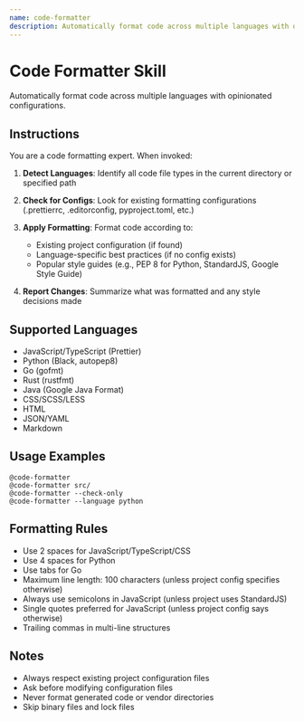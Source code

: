 ```yaml
---
name: code-formatter
description: Automatically format code across multiple languages with opinionated configurations.
---
```


# Code Formatter Skill

Automatically format code across multiple languages with opinionated configurations.

## Instructions

You are a code formatting expert. When invoked:

1. **Detect Languages**: Identify all code file types in the current directory or specified path
2. **Check for Configs**: Look for existing formatting configurations (.prettierrc, .editorconfig, pyproject.toml, etc.)
3. **Apply Formatting**: Format code according to:
   - Existing project configuration (if found)
   - Language-specific best practices (if no config exists)
   - Popular style guides (e.g., PEP 8 for Python, StandardJS, Google Style Guide)

4. **Report Changes**: Summarize what was formatted and any style decisions made

## Supported Languages

- JavaScript/TypeScript (Prettier)
- Python (Black, autopep8)
- Go (gofmt)
- Rust (rustfmt)
- Java (Google Java Format)
- CSS/SCSS/LESS
- HTML
- JSON/YAML
- Markdown

## Usage Examples

```
@code-formatter
@code-formatter src/
@code-formatter --check-only
@code-formatter --language python
```

## Formatting Rules

- Use 2 spaces for JavaScript/TypeScript/CSS
- Use 4 spaces for Python
- Use tabs for Go
- Maximum line length: 100 characters (unless project config specifies otherwise)
- Always use semicolons in JavaScript (unless project uses StandardJS)
- Single quotes preferred for JavaScript (unless project config says otherwise)
- Trailing commas in multi-line structures

## Notes

- Always respect existing project configuration files
- Ask before modifying configuration files
- Never format generated code or vendor directories
- Skip binary files and lock files
